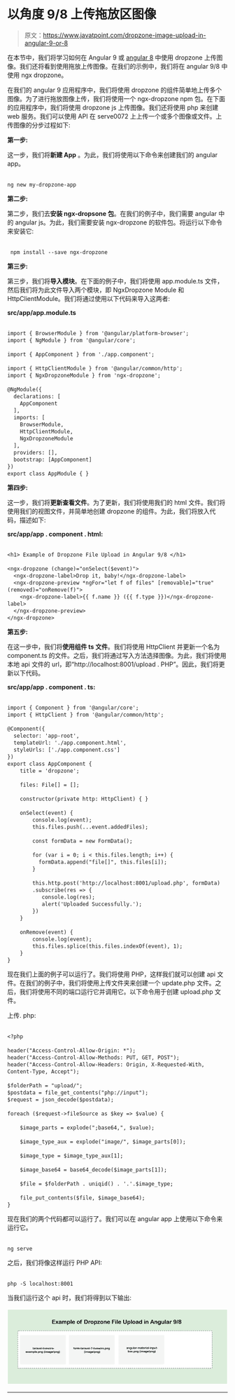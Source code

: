 # 以角度 9/8 上传拖放区图像

> 原文：<https://www.javatpoint.com/dropzone-image-upload-in-angular-9-or-8>

在本节中，我们将学习如何在 Angular 9 或 [angular 8](https://www.javatpoint.com/angular-8) 中使用 dropzone 上传图像。我们还将看到使用拖放上传图像。在我们的示例中，我们将在 angular 9/8 中使用 ngx dropzone。

在我们的 angular 9 应用程序中，我们将使用 dropzone 的组件简单地上传多个图像。为了进行拖放图像上传，我们将使用一个 ngx-dropzone npm 包。在下面的应用程序中，我们将使用 dropzone js 上传图像。我们还将使用 php 来创建 web 服务。我们可以使用 API 在 serve0072 上上传一个或多个图像或文件。上传图像的分步过程如下:

**第一步:**

这一步，我们将**新建 App** 。为此，我们将使用以下命令来创建我们的 angular app。

```

ng new my-dropzone-app

```

**第二步:**

第二步，我们去**安装 ngx-dropsone 包**。在我们的例子中，我们需要 angular 中的 angular js。为此，我们需要安装 ngx-dropzone 的软件包。将运行以下命令来安装它:

```

 npm install --save ngx-dropzone

```

**第三步:**

第三步，我们将**导入模块**。在下面的例子中，我们将使用 app.module.ts 文件，然后我们将为此文件导入两个模块，即 NgxDropzone Module 和 HttpClientModule。我们将通过使用以下代码来导入这两者:

**src/app/app.module.ts**

```

import { BrowserModule } from '@angular/platform-browser';
import { NgModule } from '@angular/core';

import { AppComponent } from './app.component';

import { HttpClientModule } from '@angular/common/http';
import { NgxDropzoneModule } from 'ngx-dropzone';

@NgModule({
  declarations: [
    AppComponent
  ],
  imports: [
    BrowserModule,
    HttpClientModule,
    NgxDropzoneModule
  ],
  providers: [],
  bootstrap: [AppComponent]
})
export class AppModule { }

```

**第四步:**

这一步，我们将**更新查看文件**。为了更新，我们将使用我们的 html 文件。我们将使用我们的视图文件，并简单地创建 dropzone 的组件。为此，我们将放入代码，描述如下:

**src/app/app . component . html:**

```

<h1> Example of Dropzone File Upload in Angular 9/8 </h1>

<ngx-dropzone (change)="onSelect($event)">
  <ngx-dropzone-label>Drop it, baby!</ngx-dropzone-label>
  <ngx-dropzone-preview *ngFor="let f of files" [removable]="true" (removed)="onRemove(f)">
    <ngx-dropzone-label>{{ f.name }} ({{ f.type }})</ngx-dropzone-label>
  </ngx-dropzone-preview>
</ngx-dropzone>

```

**第五步:**

在这一步中，我们将**使用组件 ts 文件**。我们将使用 HttpClient 并更新一个名为 component.ts 的文件。之后，我们将通过写入方法选择图像。为此，我们将使用本地 api 文件的 url，即“http://localhost:8001/upload . PHP”。因此，我们将更新以下代码。

**src/app/app . component . ts:**

```

import { Component } from '@angular/core';
import { HttpClient } from '@angular/common/http';

@Component({
  selector: 'app-root',
  templateUrl: './app.component.html',
  styleUrls: ['./app.component.css']
})
export class AppComponent {
    title = 'dropzone';

    files: File[] = [];

    constructor(private http: HttpClient) { }

    onSelect(event) {
        console.log(event);
        this.files.push(...event.addedFiles);

        const formData = new FormData();

        for (var i = 0; i < this.files.length; i++) { 
          formData.append("file[]", this.files[i]);
        }

        this.http.post('http://localhost:8001/upload.php', formData)
        .subscribe(res => {
           console.log(res);
           alert('Uploaded Successfully.');
        })
    }

    onRemove(event) {
        console.log(event);
        this.files.splice(this.files.indexOf(event), 1);
    }
}

```

现在我们上面的例子可以运行了。我们将使用 PHP，这样我们就可以创建 api 文件。在我们的例子中，我们将使用上传文件夹来创建一个 update.php 文件。之后，我们将使用不同的端口运行它并调用它。以下命令用于创建 upload.php 文件。

上传. php:

```

<?php

header("Access-Control-Allow-Origin: *");
header("Access-Control-Allow-Methods: PUT, GET, POST");
header("Access-Control-Allow-Headers: Origin, X-Requested-With, Content-Type, Accept");

$folderPath = "upload/";
$postdata = file_get_contents("php://input");
$request = json_decode($postdata);

foreach ($request->fileSource as $key => $value) {

    $image_parts = explode(";base64,", $value);

    $image_type_aux = explode("image/", $image_parts[0]);

    $image_type = $image_type_aux[1];

    $image_base64 = base64_decode($image_parts[1]);

    $file = $folderPath . uniqid() . '.'.$image_type;

    file_put_contents($file, $image_base64);
}

```

现在我们的两个代码都可以运行了。我们可以在 angular app 上使用以下命令来运行它。

```

ng serve

```

之后，我们将像这样运行 PHP API:

```

php -S localhost:8001

```

当我们运行这个 api 时，我们将得到以下输出:

![Dropzone Image Upload in Angular 9/8](img/2bbeb7e0e9365d0d0eeae3433d6d1ac8.png)

* * *